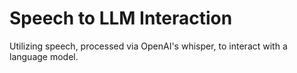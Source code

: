 # Speech to LLM Interaction

Utilizing speech, processed via OpenAI's whisper, to interact with a language
model.
